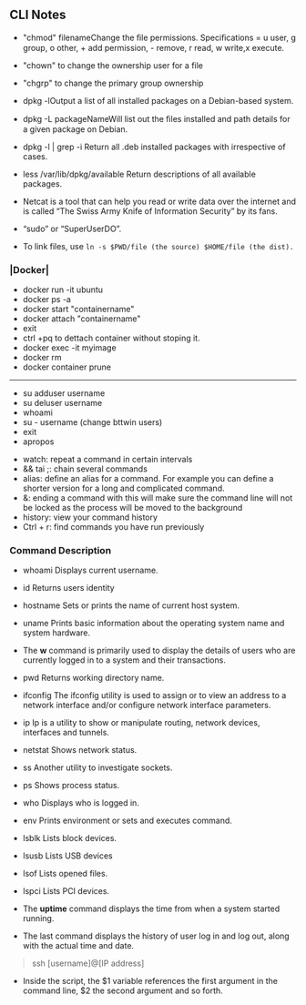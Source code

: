 ## CLI Notes 

* "chmod" <specification> filenameChange the ﬁle permissions. Speciﬁcations = u user, g group, o other, + add
permission, - remove, r read, w write,x execute.

* "chown" to change the ownership user for a file

* "chgrp" to change the primary group ownership 

* dpkg -lOutput a list of all installed packages on a Debian-based system.

* dpkg -L packageNameWill list out the ﬁles installed and path details for a given package on Debian.

* dpkg -l | grep -i <edit>Return all .deb installed packages with <edit> irrespective of cases.

* less /var/lib/dpkg/available Return descriptions of all available packages.

- Netcat is a tool that can help you read or write data over the internet and is
called “The Swiss Army Knife of Information Security” by its fans.

* “sudo” or “SuperUserDO”.

* To link files, use `ln -s $PWD/file (the source) $HOME/file (the dist).`


### |Docker|

* docker run -it ubuntu
* docker ps -a 
* docker start "containername"
* docker attach "containername"
* exit
* ctrl +pq to dettach container without stoping it.
* docker exec -it myimage 
* docker rm <id container>
* docker container prune

---------------- 

* su adduser username
* su deluser username
* whoami
* su - username (change bttwin users)
* exit 
* apropos <key> 

- watch: repeat a command in certain intervals
- && tai ;: chain several commands
- alias: define an alias for a command. For example you can define a shorter version for a long and complicated command.
- &: ending a command with this will make sure the command line will not be locked as the process will be moved to the background
- history: view your command history
- Ctrl + r: find commands you have run previously


### Command Description

- whoami	Displays current username.

- id	Returns users identity

- hostname	Sets or prints the name of current host system.

- uname	Prints basic information about the operating system name and system hardware.

- The **w** command is primarily used to display the details of users who are currently logged in to a system and their transactions. 

- pwd	Returns working directory name.

- ifconfig	The ifconfig utility is used to assign or to view an address to a network interface and/or configure network interface parameters.

- ip	Ip is a utility to show or manipulate routing, network devices, interfaces and tunnels.

- netstat	Shows network status.

- ss	Another utility to investigate sockets.

- ps	Shows process status.

- who	Displays who is logged in.

- env	Prints environment or sets and executes command.

- lsblk	Lists block devices.

- lsusb	Lists USB devices

- lsof	Lists opened files.

- lspci	Lists PCI devices.

- The **uptime** command displays the time from when a system started running. 

- The last command displays the history of user log in and log out, along with the actual time and date.
> ssh [username]@[IP address]

* Inside the script, the $1 variable references the first argument in the command line, $2 the second argument and so forth. 

